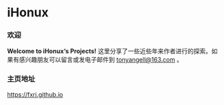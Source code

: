 # iHonux

### 欢迎
 **Welcome to iHonux‘s Projects!**  这里分享了一些近些年来作者进行的探索。如果有感兴趣朋友可以留言或发电子邮件到 tonyangell@163.com 。

### 主页地址
https://fxrj.github.io